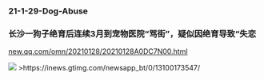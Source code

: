 ### 21‎-‎1‎-‎29‎-Dog-Abuse

### 长沙一狗子绝育后连续3月到宠物医院“骂街”，疑似因绝育导致“失恋
[new.qq.com/omn/20210128/20210128A0DC7N00.html](https://new.qq.com/omn/20210128/20210128A0DC7N00.html)

<img src="https://inews.gtimg.com/newsapp_bt/0/13100173547/">
>https://inews.gtimg.com/newsapp_bt/0/13100173547/
